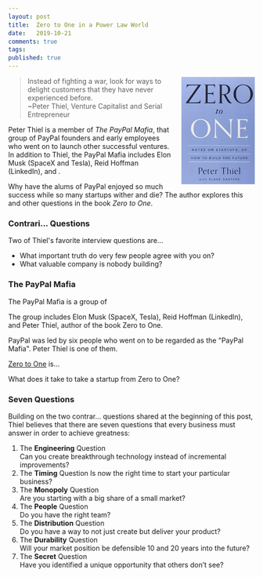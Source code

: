 ```yaml
---
layout: post
title:  Zero to One in a Power Law World
date:   2019-10-21
comments: true
tags: 
published: true
---
```

<img style="margin-left:20px" src="/images/zero_to_one_peter_thiel.jpg" width="150" align="right" alt="Zero to One by Peter Thiel" title="Zero to One by Peter Thiel" />

>Instead of fighting a war, look for ways to delight customers that they have never experienced before. 
>&nbsp;<br/>
>~Peter Thiel, Venture Capitalist and Serial Entrepreneur

Peter Thiel is a member of _The PayPal Mafia_, that group of PayPal founders and early employees who went on to launch other successful ventures. In addition to Thiel, the PayPal Mafia includes Elon Musk (SpaceX and Tesla), Reid Hoffman (LinkedIn), and .

Why have the alums of PayPal enjoyed so much success while so many startups wither and die? The author explores this and other questions in the book _Zero to One_.

<!--more-->

### Contrari... Questions
Two of Thiel's favorite interview questions are...

* What important truth do very few people agree with you on?
* What valuable company is nobody building?




### The PayPal Mafia

The PayPal Mafia is a group of

The group includes Elon Musk (SpaceX, Tesla), Reid Hoffman (LinkedIn), and Peter Thiel, author of the book Zero to One.

PayPal was led by six people who went on to be regarded as the "PayPal Mafia". Peter Thiel is one of them.

[Zero to One]() is...

What does it take to take a startup from Zero to One?


### Seven Questions 

Building on the two contrar... questions shared at the beginning of this post, Thiel believes that there are seven questions that every business must answer in order to achieve greatness:

1. The <b>Engineering</b> Question<br/>
Can you create breakthrough technology instead of incremental improvements? 
2. The <b>Timing</b> Question 
Is now the right time to start your particular business? 
3. The <b>Monopoly</b> Question<br/>
Are you starting with a big share of a small market? 
4. The <b>People</b> Question<br/>
Do you have the right team? 
5. The <b>Distribution</b> Question<br/>
Do you have a way to not just create but deliver your product? 
6. The <b>Durability</b> Question<br/>
Will your market position be defensible 10 and 20 years into the future? 
7. The <b>Secret</b> Question<br/>
Have you identified a unique opportunity that others don’t see?

<!--more--> 

